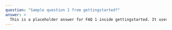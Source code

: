 ```yaml
---
question: "Sample question 1 from gettingstarted?"
answer: >
  This is a placeholder answer for FAQ 1 inside gettingstarted. It uses proper YAML block formatting to avoid any parsing issues.
---
```

